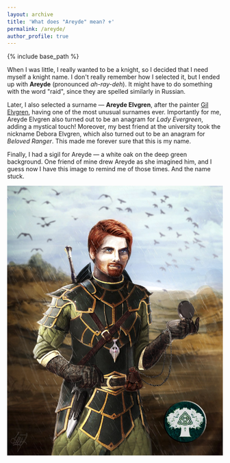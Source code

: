 ```yaml
---
layout: archive
title: 'What does "Areyde" mean? ⚜️'
permalink: /areyde/
author_profile: true
---
```


{% include base_path %}

When I was little, I really wanted to be a knight, so I decided that I need myself a knight name. I don't really
remember how I selected it, but I ended up with **Areyde** (pronounced _ah-ray-deh_). It might have to do something with
the word "raid", since they are spelled similarly in Russian. 

Later, I also selected a surname — **Areyde Elvgren**, after the painter [Gil Elvgren](https://en.wikipedia.org/wiki/Gil_Elvgren),
having one of the most unusual surnames ever. Importantly for me, Areyde Elvgren also turned out to be an anagram for _Lady Evergreen_,
adding a mystical touch! Moreover, my best friend at the university took the nickname Debora Elvgren, which also 
turned out to be an anagram for _Beloved Ranger_. This made me forever sure that this is my name.

Finally, I had a sigil for Areyde — a white oak on the deep green background. One friend of mine drew Areyde as she imagined
him, and I guess now I have this image to remind me of those times. And the name stuck.

<img src="/images/areyde.jpg">

